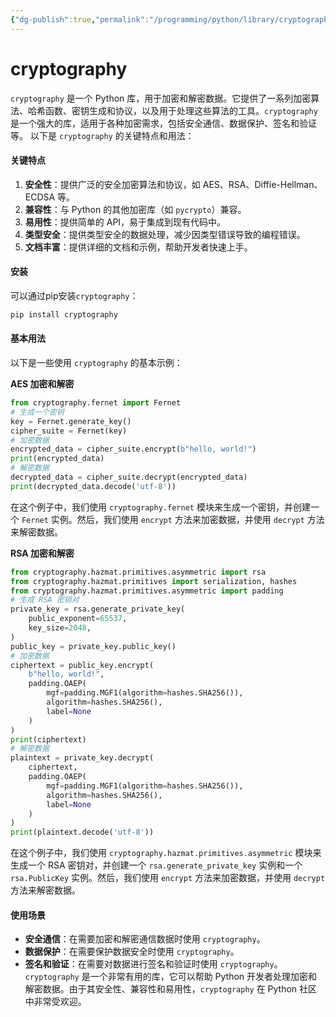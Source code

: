 ```yaml
---
{"dg-publish":true,"permalink":"/programming/python/library/cryptography/","contentClasses":".content svg {width: 100%; height: auto;}"}
---
```



# cryptography

`cryptography` 是一个 Python 库，用于加密和解密数据。它提供了一系列加密算法、哈希函数、密钥生成和协议，以及用于处理这些算法的工具。`cryptography` 是一个强大的库，适用于各种加密需求，包括安全通信、数据保护、签名和验证等。 以下是 `cryptography` 的关键特点和用法：

#### 关键特点

1. **安全性**：提供广泛的安全加密算法和协议，如 AES、RSA、Diffie-Hellman、ECDSA 等。
2. **兼容性**：与 Python 的其他加密库（如 `pycrypto`）兼容。
3. **易用性**：提供简单的 API，易于集成到现有代码中。
4. **类型安全**：提供类型安全的数据处理，减少因类型错误导致的编程错误。
5. **文档丰富**：提供详细的文档和示例，帮助开发者快速上手。

#### 安装

可以通过pip安装`cryptography`：

```bash
pip install cryptography
```

#### 基本用法

以下是一些使用 `cryptography` 的基本示例：

**AES 加密和解密**

```python
from cryptography.fernet import Fernet
# 生成一个密钥
key = Fernet.generate_key()
cipher_suite = Fernet(key)
# 加密数据
encrypted_data = cipher_suite.encrypt(b"hello, world!")
print(encrypted_data)
# 解密数据
decrypted_data = cipher_suite.decrypt(encrypted_data)
print(decrypted_data.decode('utf-8'))
```

在这个例子中，我们使用 `cryptography.fernet` 模块来生成一个密钥，并创建一个 `Fernet` 实例。然后，我们使用 `encrypt` 方法来加密数据，并使用 `decrypt` 方法来解密数据。

**RSA 加密和解密**

```python
from cryptography.hazmat.primitives.asymmetric import rsa
from cryptography.hazmat.primitives import serialization, hashes
from cryptography.hazmat.primitives.asymmetric import padding
# 生成 RSA 密钥对
private_key = rsa.generate_private_key(
    public_exponent=65537,
    key_size=2048,
)
public_key = private_key.public_key()
# 加密数据
ciphertext = public_key.encrypt(
    b"hello, world!",
    padding.OAEP(
        mgf=padding.MGF1(algorithm=hashes.SHA256()),
        algorithm=hashes.SHA256(),
        label=None
    )
)
print(ciphertext)
# 解密数据
plaintext = private_key.decrypt(
    ciphertext,
    padding.OAEP(
        mgf=padding.MGF1(algorithm=hashes.SHA256()),
        algorithm=hashes.SHA256(),
        label=None
    )
)
print(plaintext.decode('utf-8'))
```

在这个例子中，我们使用 `cryptography.hazmat.primitives.asymmetric` 模块来生成一个 RSA 密钥对，并创建一个 `rsa.generate_private_key` 实例和一个 `rsa.PublicKey` 实例。然后，我们使用 `encrypt` 方法来加密数据，并使用 `decrypt` 方法来解密数据。

#### 使用场景

* **安全通信**：在需要加密和解密通信数据时使用 `cryptography`。
* **数据保护**：在需要保护数据安全时使用 `cryptography`。
* **签名和验证**：在需要对数据进行签名和验证时使用 `cryptography`。 `cryptography` 是一个非常有用的库，它可以帮助 Python 开发者处理加密和解密数据。由于其安全性、兼容性和易用性，`cryptography` 在 Python 社区中非常受欢迎。